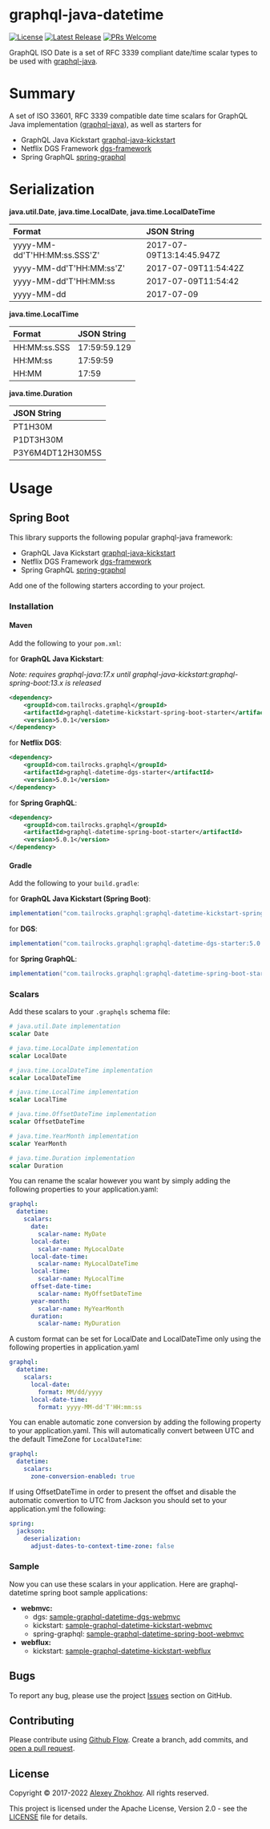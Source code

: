 # graphql-java-datetime

[![License](https://img.shields.io/badge/License-Apache%202.0-blue.svg)](https://github.com/tailrocks/graphql-java-datetime/blob/master/LICENSE) 
[![Latest Release](https://img.shields.io/maven-central/v/tailrocks/graphql-java-datetime)](https://maven-badges.herokuapp.com/maven-central/tailrocks/graphql-java-datetime/)
[![PRs Welcome](https://img.shields.io/badge/PRs-welcome-brightgreen.svg)](https://github.com/tailrocks/graphql-java-datetime/pulls)

GraphQL ISO Date is a set of RFC 3339 compliant date/time scalar types to be used with
[graphql-java](https://github.com/graphql-java/graphql-java).


# Summary

A set of ISO 33601, RFC 3339 compatible date time scalars for GraphQL Java implementation ([graphql-java](https://github.com/graphql-java/graphql-java)), as well as starters for
- GraphQL Java Kickstart [graphql-java-kickstart](https://www.graphql-java-kickstart.com/spring-boot/)
- Netflix DGS Framework [dgs-framework](https://netflix.github.io/dgs/)
- Spring GraphQL [spring-graphql](https://spring.io/projects/spring-graphql)

# Serialization

**java.util.Date**, **java.time.LocalDate**, **java.time.LocalDateTime**

| Format                       | JSON String              |
|:-----------------------------|:-------------------------|
| yyyy-MM-dd'T'HH:MM:ss.SSS'Z' | 2017-07-09T13:14:45.947Z |
| yyyy-MM-dd'T'HH:MM:ss'Z'     | 2017-07-09T11:54:42Z     |
| yyyy-MM-dd'T'HH:MM:ss        | 2017-07-09T11:54:42      |
| yyyy-MM-dd                   | 2017-07-09               |

**java.time.LocalTime**

| Format       | JSON String  |
|:-------------|:-------------|
| HH:MM:ss.SSS | 17:59:59.129 |
| HH:MM:ss     | 17:59:59     |
| HH:MM        | 17:59        |

**java.time.Duration**

| JSON String      |
|:-----------------|
| PT1H30M          |
| P1DT3H30M        |
| P3Y6M4DT12H30M5S |

# Usage

## Spring Boot

This library supports the following popular graphql-java framework:
- GraphQL Java Kickstart [graphql-java-kickstart](https://www.graphql-java-kickstart.com/spring-boot/)
- Netflix DGS Framework [dgs-framework](https://netflix.github.io/dgs/)
- Spring GraphQL [spring-graphql](https://spring.io/projects/spring-graphql)

Add one of the following starters according to your project.

### Installation

#### Maven

Add the following to your `pom.xml`:

for **GraphQL Java Kickstart**:

*Note: requires graphql-java:17.x until graphql-java-kickstart:graphql-spring-boot:13.x is released*

```xml
<dependency>
    <groupId>com.tailrocks.graphql</groupId>
    <artifactId>graphql-datetime-kickstart-spring-boot-starter</artifactId>
    <version>5.0.1</version>
</dependency>
```

for **Netflix DGS**:

```xml
<dependency>
    <groupId>com.tailrocks.graphql</groupId>
    <artifactId>graphql-datetime-dgs-starter</artifactId>
    <version>5.0.1</version>
</dependency>
```

for **Spring GraphQL**:

```xml
<dependency>
    <groupId>com.tailrocks.graphql</groupId>
    <artifactId>graphql-datetime-spring-boot-starter</artifactId>
    <version>5.0.1</version>
</dependency>
```

#### Gradle

Add the following to your `build.gradle`:

for **GraphQL Java Kickstart (Spring Boot)**:

```groovy
implementation("com.tailrocks.graphql:graphql-datetime-kickstart-spring-boot-starter:5.0.1")
```

for **DGS**:

```groovy
implementation("com.tailrocks.graphql:graphql-datetime-dgs-starter:5.0.1")
```

for **Spring GraphQL**:

```groovy
implementation("com.tailrocks.graphql:graphql-datetime-spring-boot-starter:5.0.1")
```

### Scalars

Add these scalars to your `.graphqls` schema file:

```graphql
# java.util.Date implementation
scalar Date

# java.time.LocalDate implementation
scalar LocalDate

# java.time.LocalDateTime implementation
scalar LocalDateTime

# java.time.LocalTime implementation
scalar LocalTime

# java.time.OffsetDateTime implementation
scalar OffsetDateTime

# java.time.YearMonth implementation
scalar YearMonth

# java.time.Duration implementation
scalar Duration
```

You can rename the scalar however you want by simply adding the following properties to your application.yaml:

```yaml
graphql:
  datetime:
    scalars:
      date:
        scalar-name: MyDate
      local-date:
        scalar-name: MyLocalDate
      local-date-time:
        scalar-name: MyLocalDateTime
      local-time:
        scalar-name: MyLocalTime
      offset-date-time:
        scalar-name: MyOffsetDateTime
      year-month:
        scalar-name: MyYearMonth
      duration:
        scalar-name: MyDuration
```

A custom format can be set for LocalDate and LocalDateTime only using the following properties in application.yaml

```yaml
graphql:
  datetime:
    scalars:
      local-date:
        format: MM/dd/yyyy
      local-date-time:
        format: yyyy-MM-dd'T'HH:mm:ss
```

You can enable automatic zone conversion by adding the following property to your application.yaml. This will
automatically convert between UTC and the default TimeZone for `LocalDateTime`:

```yaml
graphql:
  datetime:
    scalars:
      zone-conversion-enabled: true
```

If using OffsetDateTime in order to present the offset and disable the automatic convertion to UTC from Jackson you
should set to your application.yml the following:

```yaml
spring:
  jackson:
    deserialization:
      adjust-dates-to-context-time-zone: false
```

### Sample

Now you can use these scalars in your application. Here are graphql-datetime spring boot sample applications:

- **webmvc:**
  - dgs: [sample-graphql-datetime-dgs-webmvc](samples/dgs-webmvc)
  - kickstart: [sample-graphql-datetime-kickstart-webmvc](samples/kickstart-webmvc)
  - spring-graphql: [sample-graphql-datetime-spring-boot-webmvc](samples/spring-boot-webmvc)
- **webflux:** 
  - kickstart: [sample-graphql-datetime-kickstart-webflux](samples/kickstart-webflux)

## Bugs

To report any bug, please use the project [Issues](https://github.com/tailrocks/graphql-java-datetime/issues/new) section
on GitHub.

## Contributing

Please contribute using [Github Flow](https://guides.github.com/introduction/flow/). Create a branch, add commits,
and [open a pull request](https://github.com/tailrocks/graphql-java-datetime/compare/).

## License

Copyright © 2017-2022 [Alexey Zhokhov](http://www.zhokhov.com). All rights reserved.

This project is licensed under the Apache License, Version 2.0 - see the [LICENSE](LICENSE) file for details.
